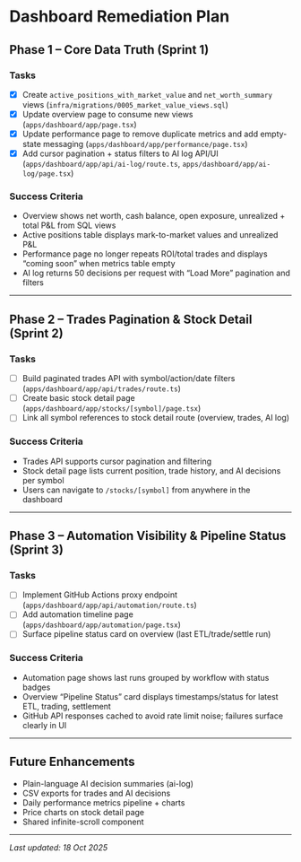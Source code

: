 # Dashboard Remediation Plan

## Phase 1 – Core Data Truth (Sprint 1)

### Tasks
- [x] Create `active_positions_with_market_value` and `net_worth_summary` views (`infra/migrations/0005_market_value_views.sql`)
- [x] Update overview page to consume new views (`apps/dashboard/app/page.tsx`)
- [x] Update performance page to remove duplicate metrics and add empty-state messaging (`apps/dashboard/app/performance/page.tsx`)
- [x] Add cursor pagination + status filters to AI log API/UI (`apps/dashboard/app/api/ai-log/route.ts`, `apps/dashboard/app/ai-log/page.tsx`)

### Success Criteria
- Overview shows net worth, cash balance, open exposure, unrealized + total P&L from SQL views
- Active positions table displays mark-to-market values and unrealized P&L
- Performance page no longer repeats ROI/total trades and displays “coming soon” when metrics table empty
- AI log returns 50 decisions per request with “Load More” pagination and filters

---

## Phase 2 – Trades Pagination & Stock Detail (Sprint 2)

### Tasks
- [ ] Build paginated trades API with symbol/action/date filters (`apps/dashboard/app/api/trades/route.ts`)
- [ ] Create basic stock detail page (`apps/dashboard/app/stocks/[symbol]/page.tsx`)
- [ ] Link all symbol references to stock detail route (overview, trades, AI log)

### Success Criteria
- Trades API supports cursor pagination and filtering
- Stock detail page lists current position, trade history, and AI decisions per symbol
- Users can navigate to `/stocks/[symbol]` from anywhere in the dashboard

---

## Phase 3 – Automation Visibility & Pipeline Status (Sprint 3)

### Tasks
- [ ] Implement GitHub Actions proxy endpoint (`apps/dashboard/app/api/automation/route.ts`)
- [ ] Add automation timeline page (`apps/dashboard/app/automation/page.tsx`)
- [ ] Surface pipeline status card on overview (last ETL/trade/settle run)

### Success Criteria
- Automation page shows last runs grouped by workflow with status badges
- Overview “Pipeline Status” card displays timestamps/status for latest ETL, trading, settlement
- GitHub API responses cached to avoid rate limit noise; failures surface clearly in UI

---

## Future Enhancements
- Plain-language AI decision summaries (ai-log)
- CSV exports for trades and AI decisions
- Daily performance metrics pipeline + charts
- Price charts on stock detail page
- Shared infinite-scroll component

---

_Last updated: 18 Oct 2025_
